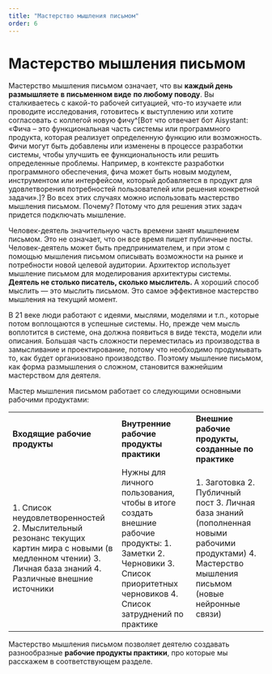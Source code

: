 ```yaml
---
title: "Мастерство мышления письмом"
order: 6
---
```


# Мастерство мышления письмом

Мастерство мышления письмом означает, что вы **каждый день размышляете** **в письменном виде** **по любому поводу**. Вы сталкиваетесь с какой-то рабочей ситуацией, что-то изучаете или проводите исследования, готовитесь к выступлению или хотите согласовать с коллегой новую фичу^[Вот что отвечает бот Aisystant: «Фича – это функциональная часть системы или программного продукта, которая реализует определенную функцию или возможность. Фичи могут быть добавлены или изменены в процессе разработки системы, чтобы улучшить ее функциональность или решить определенные проблемы. Например, в контексте разработки программного обеспечения, фича может быть новым модулем, инструментом или интерфейсом, который добавляется в продукт для удовлетворения потребностей пользователей или решения конкретной задачи».]? Во всех этих случаях можно использовать мастерство мышления письмом. Почему? Потому что для решения этих задач придется подключать мышление.

Человек-деятель значительную часть времени занят мышлением письмом. Это не означает, что он все время пишет публичные посты. Человек-деятель может быть предпринимателем, и при этом с помощью мышления письмом описывать возможности на рынке и потребности новой целевой аудитории. Архитектор использует мышление письмом для моделирования архитектуры системы. **Деятель не столько писатель, сколько мыслитель.** А хороший способ мыслить — это мыслить письмом. Это самое эффективное мастерство мышления на текущий момент.

В 21 веке люди работают с идеями, мыслями, моделями и т.п., которые потом воплощаются в успешные системы. Но, прежде чем мысль воплотится в системе, она должна появиться в виде текста, модели или описания. Большая часть сложности переместилась из производства в замысливание и проектирование, потому что необходимо продумывать то, как будет организовано производство. Поэтому мышление письмом, как форма размышления о сложном, становится важнейшим мастерством для деятеля.

Мастер мышления письмом работает со следующими основными рабочими продуктами:

|  |  |  |
| --- | --- | --- |
| **Входящие рабочие продукты** | **Внутренние рабочие продукты практики** | **Внешние рабочие продукты, созданные по практике** |
| 1. Список неудовлетворенностей  2. Мыслительный резонанс текущих картин мира с новыми (в медленном чтении)  3. Личная база знаний  4. Различные внешние источники | Нужны для личного пользования, чтобы в итоге создать внешние рабочие продукты:  1. Заметки  2. Черновики  3. Список приоритетных черновиков  4. Список затруднений по практике | 1. Заготовка  2. Публичный пост  3. Личная база знаний (пополненная новыми рабочими продуктами)  4. Мастерство мышления письмом (новые нейронные связи) |

Мастерство мышления письмом позволяет деятелю создавать разнообразные **рабочие продукты практики**, про которые мы расскажем в соответствующем разделе.